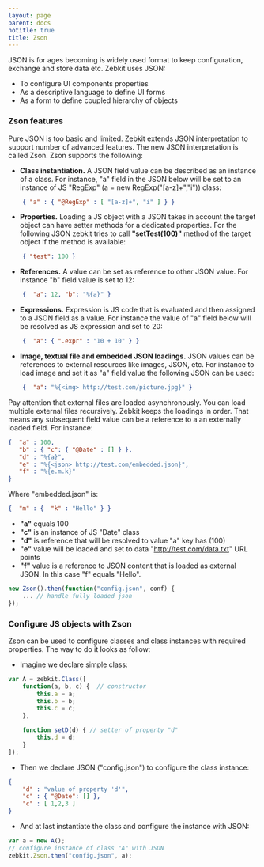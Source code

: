 ```yaml
---
layout: page
parent: docs
notitle: true
title: Zson
---
```


JSON is for ages becoming is widely used format to keep configuration, exchange and store data etc. Zebkit uses JSON:

   * To configure UI components properties
   * As a descriptive language to define UI forms
   * As a form to define coupled hierarchy of objects  

### Zson features

Pure JSON is too basic and limited. Zebkit extends JSON interpretation to support number of advanced features. The new JSON interpretation is called Zson. Zson supports the following:
   
   * **Class instantiation.** A JSON field value can be described as an instance of a class. For instance, "a" field in the JSON below will be set to an instance of JS "RegExp" (a = new RegExp("[a-z]+","i")) class:

```json
    { "a" : { "@RegExp" : [ "[a-z]+", "i" ] } }
```

   * **Properties.** Loading a JS object with a JSON takes in account the target object can have setter methods for a dedicated properties. For the following JSON zebkit tries to call __"setTest(100)"__ method of the target object if the method is available: 
   
```json
    { "test": 100 }
```

   * **References.** A value can be set as reference to other JSON value. For instance "b" field value is set to 12:

```json
    {  "a": 12, "b": "%{a}" } 
```
   
   * **Expressions.** Expression is JS code that is evaluated and then assigned to a JSON field as a value. For instance the value of "a" field below will be resolved as JS expression and set to 20:
   
```json
    {  "a": { ".expr" : "10 + 10" } }
```

   * **Image, textual file and embedded JSON loadings.**  JSON values can be references to external resources like images, JSON, etc. For instance to load image and set it as "a" field value the following JSON can be used:

```json
    {  "a": "%{<img> http://test.com/picture.jpg}" }
```

Pay attention that external files are loaded asynchronously. You can load multiple external files recursively. Zebkit keeps the loadings in order. That means any subsequent field value can be a reference to a an externally loaded field. For instance:     

```json 
{  "a" : 100,
   "b" : { "c": { "@Date" : [] } }, 
   "d" : "%{a}",
   "e" : "%{<json> http://test.com/embedded.json}",
   "f" : "%{e.m.k}"
}
```

Where "embedded.json" is:

```json 
{  "m" : {  "k" : "Hello" } }
```


   - __"a"__ equals 100
   - __"c"__ is an instance of JS "Date" class 
   - __"d"__ is reference that will be resolved to value "a" key has (100)
   - __"e"__ value will be loaded and set to data "http://test.com/data.txt" URL points
   - __"f"__ value is a reference to JSON content that is loaded as external JSON. In this case "f" equals "Hello".

```js
new Zson().then(function("config.json", conf) {
    ... // handle fully loaded json
});  
```


### Configure JS objects with Zson

Zson can be used to configure classes and class instances with required properties. The way to do it looks as follow:

   - Imagine we declare simple class: 

```js
var A = zebkit.Class([
    function(a, b, c) {  // constructor
        this.a = a;
        this.b = b;
        this.c = c;
    },

    function setD(d) { // setter of property "d" 
        this.d = d;
    }
]); 
```

   - Then we declare JSON  ("config.json") to configure the class instance:

```json 
{  
    "d" : "value of property 'd'",
    "c" : { "@Date": [] },
    "c" : [ 1,2,3 ]
}
```

  - And at last instantiate the class and configure the instance with JSON:  

```js
var a = new A();
// configure instance of class "A" with JSON
zebkit.Zson.then("config.json", a);  
```
